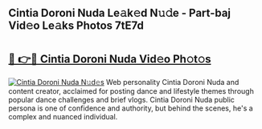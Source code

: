 ## Cintia Doroni Nuda Le𝚊k𝚎d N𝚞𝚍e - Part-baj Vid𝚎o Le𝚊ks Photos 7tE7d

# <h2><a href="http://fbe8j41.evod.top/?m=Cintia+Doroni+Nuda">🔗 👉🔴 Cintia Doroni Nuda Vid𝚎o Ph𝚘t𝚘s</a></h2>

[![Cintia Doroni Nuda N𝚞d𝚎s](https://i.imgur.com/8V9OHl7.gif)](http://fbe8j41.evod.top/?m=Cintia+Doroni+Nuda)
Web personality Cintia Doroni Nuda and content creator, acclaimed for posting dance and lifestyle themes through popular dance challenges and brief vlogs. Cintia Doroni Nuda public persona is one of confidence and authority, but behind the scenes, he's a complex and nuanced individual. 
